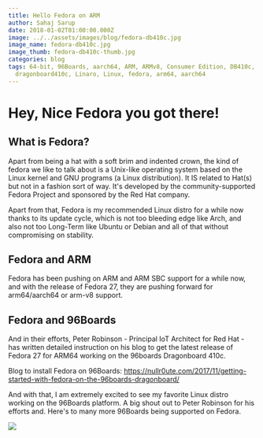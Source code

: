 ```yaml
---
title: Hello Fedora on ARM
author: Sahaj Sarup
date: 2018-01-02T01:00:00.000Z
image: ../../assets/images/blog/fedora-db410c.jpg
image_name: fedora-db410c.jpg
image_thumb: fedora-db410c-thumb.jpg
categories: blog
tags: 64-bit, 96Boards, aarch64, ARM, ARMv8, Consumer Edition, DB410c,
  dragonboard410c, Linaro, Linux, fedora, arm64, aarch64
---
```


# Hey, Nice Fedora you got there!
## What is Fedora?

Apart from being a hat with a soft brim and indented crown, the kind of fedora we like to talk about is a Unix-like operating system based on the Linux kernel and GNU programs (a Linux distribution). It IS related to Hat(s) but not in a fashion sort of way. It's developed by the community-supported Fedora Project and sponsored by the Red Hat company.

Apart from that, Fedora is my recommended Linux distro for a while now thanks to its update cycle, which is not too bleeding edge like Arch, and also not too Long-Term like Ubuntu or Debian and all of that without compromising on stability.


## Fedora and ARM
Fedora has been pushing on ARM and ARM SBC support for a while now, and with the release of Fedora 27, they are pushing forward for arm64/aarch64 or arm-v8 support.

## Fedora and 96Boards
And in their efforts, Peter Robinson -  Principal IoT Architect for Red Hat - has written detailed instruction on his blog to get the latest release of Fedora 27 for ARM64 working on the 96boards Dragonboard 410c.

Blog to install Fedora on 96Boards: https://nullr0ute.com/2017/11/getting-started-with-fedora-on-the-96boards-dragonboard/

And with that, I am extremely excited to see my favorite Linux distro working on the 96Boards platform. A big shout out to Peter Robinson for his efforts and. Here's to many more 96Boards being supported on Fedora.


![](https://i.imgur.com/f6pbKx3.gif)
